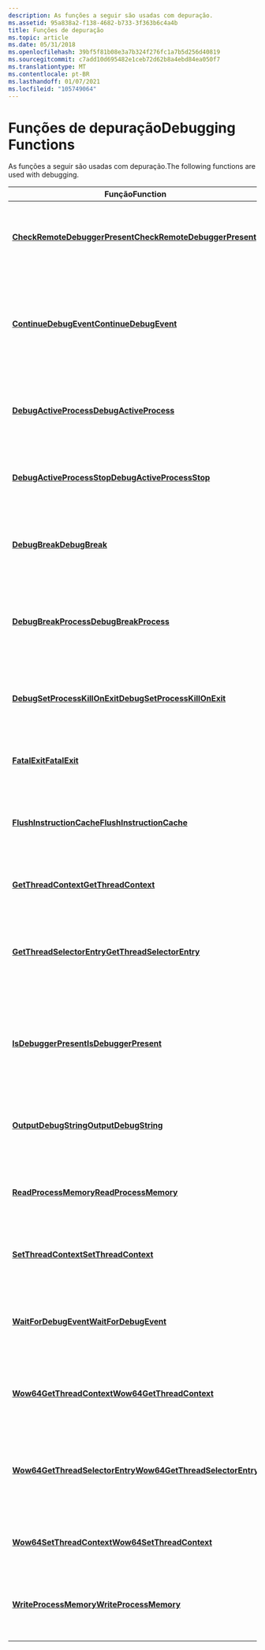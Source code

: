 ```yaml
---
description: As funções a seguir são usadas com depuração.
ms.assetid: 95a838a2-f138-4682-b733-3f363b6c4a4b
title: Funções de depuração
ms.topic: article
ms.date: 05/31/2018
ms.openlocfilehash: 39bf5f81b08e3a7b324f276fc1a7b5d256d40819
ms.sourcegitcommit: c7add10d695482e1ceb72d62b8a4ebd84ea050f7
ms.translationtype: MT
ms.contentlocale: pt-BR
ms.lasthandoff: 01/07/2021
ms.locfileid: "105749064"
---
```

# <a name="debugging-functions"></a><span data-ttu-id="e1ca1-103">Funções de depuração</span><span class="sxs-lookup"><span data-stu-id="e1ca1-103">Debugging Functions</span></span>

<span data-ttu-id="e1ca1-104">As funções a seguir são usadas com depuração.</span><span class="sxs-lookup"><span data-stu-id="e1ca1-104">The following functions are used with debugging.</span></span>



| <span data-ttu-id="e1ca1-105">Função</span><span class="sxs-lookup"><span data-stu-id="e1ca1-105">Function</span></span>                                                           | <span data-ttu-id="e1ca1-106">Descrição</span><span class="sxs-lookup"><span data-stu-id="e1ca1-106">Description</span></span>                                                                         |
|--------------------------------------------------------------------|-------------------------------------------------------------------------------------|
| [<span data-ttu-id="e1ca1-107">**CheckRemoteDebuggerPresent**</span><span class="sxs-lookup"><span data-stu-id="e1ca1-107">**CheckRemoteDebuggerPresent**</span></span>](/windows/win32/api/debugapi/nf-debugapi-checkremotedebuggerpresent)   | <span data-ttu-id="e1ca1-108">Determina se o processo especificado está sendo depurado.</span><span class="sxs-lookup"><span data-stu-id="e1ca1-108">Determines whether the specified process is being debugged.</span></span>                         |
| [<span data-ttu-id="e1ca1-109">**ContinueDebugEvent**</span><span class="sxs-lookup"><span data-stu-id="e1ca1-109">**ContinueDebugEvent**</span></span>](/windows/win32/api/debugapi/nf-debugapi-continuedebugevent)                   | <span data-ttu-id="e1ca1-110">Permite que um depurador continue um thread que reportou anteriormente um evento de depuração.</span><span class="sxs-lookup"><span data-stu-id="e1ca1-110">Enables a debugger to continue a thread that previously reported a debugging event.</span></span> |
| [<span data-ttu-id="e1ca1-111">**DebugActiveProcess**</span><span class="sxs-lookup"><span data-stu-id="e1ca1-111">**DebugActiveProcess**</span></span>](/windows/win32/api/debugapi/nf-debugapi-debugactiveprocess)                   | <span data-ttu-id="e1ca1-112">Permite que um depurador anexe a um processo ativo e o depure.</span><span class="sxs-lookup"><span data-stu-id="e1ca1-112">Enables a debugger to attach to an active process and debug it.</span></span>                     |
| [<span data-ttu-id="e1ca1-113">**DebugActiveProcessStop**</span><span class="sxs-lookup"><span data-stu-id="e1ca1-113">**DebugActiveProcessStop**</span></span>](/windows/win32/api/debugapi/nf-debugapi-debugactiveprocessstop)           | <span data-ttu-id="e1ca1-114">Interrompe o depurador de depurar o processo especificado.</span><span class="sxs-lookup"><span data-stu-id="e1ca1-114">Stops the debugger from debugging the specified process.</span></span>                            |
| [<span data-ttu-id="e1ca1-115">**DebugBreak**</span><span class="sxs-lookup"><span data-stu-id="e1ca1-115">**DebugBreak**</span></span>](/windows/win32/api/debugapi/nf-debugapi-debugbreak)                                   | <span data-ttu-id="e1ca1-116">Faz com que uma exceção de ponto de interrupção ocorra no processo atual.</span><span class="sxs-lookup"><span data-stu-id="e1ca1-116">Causes a breakpoint exception to occur in the current process.</span></span>                      |
| [<span data-ttu-id="e1ca1-117">**DebugBreakProcess**</span><span class="sxs-lookup"><span data-stu-id="e1ca1-117">**DebugBreakProcess**</span></span>](/windows/desktop/api/WinBase/nf-winbase-debugbreakprocess)                     | <span data-ttu-id="e1ca1-118">Faz com que uma exceção de ponto de interrupção ocorra no processo especificado.</span><span class="sxs-lookup"><span data-stu-id="e1ca1-118">Causes a breakpoint exception to occur in the specified process.</span></span>                    |
| [<span data-ttu-id="e1ca1-119">**DebugSetProcessKillOnExit**</span><span class="sxs-lookup"><span data-stu-id="e1ca1-119">**DebugSetProcessKillOnExit**</span></span>](/windows/desktop/api/WinBase/nf-winbase-debugsetprocesskillonexit)     | <span data-ttu-id="e1ca1-120">Define a ação a ser executada quando o thread de chamada é encerrado.</span><span class="sxs-lookup"><span data-stu-id="e1ca1-120">Sets the action to be performed when the calling thread exits.</span></span>                      |
| [<span data-ttu-id="e1ca1-121">**FatalExit**</span><span class="sxs-lookup"><span data-stu-id="e1ca1-121">**FatalExit**</span></span>](/windows/desktop/api/WinBase/nf-winbase-fatalexit)                                     | <span data-ttu-id="e1ca1-122">Transfere o controle de execução para o depurador.</span><span class="sxs-lookup"><span data-stu-id="e1ca1-122">Transfers execution control to the debugger.</span></span>                                        |
| [<span data-ttu-id="e1ca1-123">**FlushInstructionCache**</span><span class="sxs-lookup"><span data-stu-id="e1ca1-123">**FlushInstructionCache**</span></span>](/windows/win32/api/processthreadsapi/nf-processthreadsapi-flushinstructioncache)             | <span data-ttu-id="e1ca1-124">Libera o cache de instruções para o processo especificado.</span><span class="sxs-lookup"><span data-stu-id="e1ca1-124">Flushes the instruction cache for the specified process.</span></span>                            |
| [<span data-ttu-id="e1ca1-125">**GetThreadContext**</span><span class="sxs-lookup"><span data-stu-id="e1ca1-125">**GetThreadContext**</span></span>](/windows/win32/api/processthreadsapi/nf-processthreadsapi-getthreadcontext)                       | <span data-ttu-id="e1ca1-126">Recupera o contexto do thread especificado.</span><span class="sxs-lookup"><span data-stu-id="e1ca1-126">Retrieves the context of the specified thread.</span></span>                                      |
| [<span data-ttu-id="e1ca1-127">**GetThreadSelectorEntry**</span><span class="sxs-lookup"><span data-stu-id="e1ca1-127">**GetThreadSelectorEntry**</span></span>](/windows/desktop/api/WinBase/nf-winbase-getthreadselectorentry)           | <span data-ttu-id="e1ca1-128">Recupera uma entrada de tabela de descritor para o seletor e o thread especificados.</span><span class="sxs-lookup"><span data-stu-id="e1ca1-128">Retrieves a descriptor table entry for the specified selector and thread.</span></span>           |
| [<span data-ttu-id="e1ca1-129">**IsDebuggerPresent**</span><span class="sxs-lookup"><span data-stu-id="e1ca1-129">**IsDebuggerPresent**</span></span>](/windows/win32/api/debugapi/nf-debugapi-isdebuggerpresent)                     | <span data-ttu-id="e1ca1-130">Determina se o processo de chamada está sendo depurado por um depurador de modo de usuário.</span><span class="sxs-lookup"><span data-stu-id="e1ca1-130">Determines whether the calling process is being debugged by a user-mode debugger.</span></span>   |
| [<span data-ttu-id="e1ca1-131">**OutputDebugString**</span><span class="sxs-lookup"><span data-stu-id="e1ca1-131">**OutputDebugString**</span></span>](/windows/win32/api/debugapi/nf-debugapi-outputdebugstringa)                     | <span data-ttu-id="e1ca1-132">Envia uma cadeia de caracteres para o depurador para exibição.</span><span class="sxs-lookup"><span data-stu-id="e1ca1-132">Sends a string to the debugger for display.</span></span>                                         |
| [<span data-ttu-id="e1ca1-133">**ReadProcessMemory**</span><span class="sxs-lookup"><span data-stu-id="e1ca1-133">**ReadProcessMemory**</span></span>](/windows/win32/api/memoryapi/nf-memoryapi-readprocessmemory)                     | <span data-ttu-id="e1ca1-134">Lê dados de uma área de memória em um processo especificado.</span><span class="sxs-lookup"><span data-stu-id="e1ca1-134">Reads data from an area of memory in a specified process.</span></span>                           |
| [<span data-ttu-id="e1ca1-135">**SetThreadContext**</span><span class="sxs-lookup"><span data-stu-id="e1ca1-135">**SetThreadContext**</span></span>](/windows/win32/api/processthreadsapi/nf-processthreadsapi-setthreadcontext)                       | <span data-ttu-id="e1ca1-136">Define o contexto para o thread especificado.</span><span class="sxs-lookup"><span data-stu-id="e1ca1-136">Sets the context for the specified thread.</span></span>                                          |
| [<span data-ttu-id="e1ca1-137">**WaitForDebugEvent**</span><span class="sxs-lookup"><span data-stu-id="e1ca1-137">**WaitForDebugEvent**</span></span>](/windows/win32/api/debugapi/nf-debugapi-waitfordebugevent)                     | <span data-ttu-id="e1ca1-138">Aguarda a ocorrência de um evento de depuração em um processo que está sendo depurado.</span><span class="sxs-lookup"><span data-stu-id="e1ca1-138">Waits for a debugging event to occur in a process being debugged.</span></span>                   |
| [<span data-ttu-id="e1ca1-139">**Wow64GetThreadContext**</span><span class="sxs-lookup"><span data-stu-id="e1ca1-139">**Wow64GetThreadContext**</span></span>](/windows/desktop/api/WinBase/nf-winbase-wow64getthreadcontext)             | <span data-ttu-id="e1ca1-140">Recupera o contexto do thread WOW64 especificado.</span><span class="sxs-lookup"><span data-stu-id="e1ca1-140">Retrieves the context of the specified WOW64 thread.</span></span>                                |
| [<span data-ttu-id="e1ca1-141">**Wow64GetThreadSelectorEntry**</span><span class="sxs-lookup"><span data-stu-id="e1ca1-141">**Wow64GetThreadSelectorEntry**</span></span>](/windows/desktop/api/WinBase/nf-winbase-wow64getthreadselectorentry) | <span data-ttu-id="e1ca1-142">Recupera uma entrada de tabela de descritor para o seletor especificado e o thread WOW64.</span><span class="sxs-lookup"><span data-stu-id="e1ca1-142">Retrieves a descriptor table entry for the specified selector and WOW64 thread.</span></span>     |
| [<span data-ttu-id="e1ca1-143">**Wow64SetThreadContext**</span><span class="sxs-lookup"><span data-stu-id="e1ca1-143">**Wow64SetThreadContext**</span></span>](/windows/desktop/api/WinBase/nf-winbase-wow64setthreadcontext)             | <span data-ttu-id="e1ca1-144">Define o contexto do thread WOW64 especificado.</span><span class="sxs-lookup"><span data-stu-id="e1ca1-144">Sets the context of the specified WOW64 thread.</span></span>                                     |
| [<span data-ttu-id="e1ca1-145">**WriteProcessMemory**</span><span class="sxs-lookup"><span data-stu-id="e1ca1-145">**WriteProcessMemory**</span></span>](/windows/win32/api/memoryapi/nf-memoryapi-writeprocessmemory)                   | <span data-ttu-id="e1ca1-146">Grava dados em uma área de memória em um processo especificado.</span><span class="sxs-lookup"><span data-stu-id="e1ca1-146">Writes data to an area of memory in a specified process.</span></span>                            |



 

 

 
